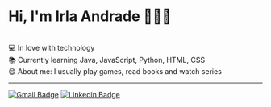 # Hi, I'm Irla Andrade 👋👩‍💻

<br/> 💻 In love with technology
<br/> 📚 Currently learning Java, JavaScript, Python, HTML, CSS
<br/> 😄 About me: I usually play games, read books and watch series

---
[![Gmail Badge](https://img.shields.io/badge/gmail-c14438?style=flat-square&logo=Gmail&logoColor=white&link=mailto:paula.irla@gmail.com)](mailto:paula.irla@gmail.com)
[![Linkedin Badge](https://img.shields.io/badge/-irlaandrade-blue?style=flat-square&logo=Linkedin&logoColor=white&link=https://www.linkedin.com/in/irlaandrade/)](https://www.linkedin.com/in/irlaandrade/)
